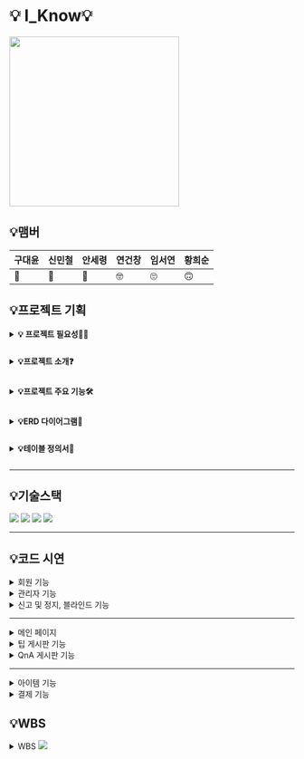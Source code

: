# 💡 I_Know💡
<img src="https://github.com/user-attachments/assets/bf3aba34-18b6-47da-a5fa-1626d6849db1" width="300" height="300">

## 💡맴버
| 구대윤 | 신민철 | 안세령 | 연건창 | 임서연 | 황희순 |
| --- | --- | --- | --- | --- | --- |
| 🦁 | 🤩 | 🥰 | 🤓 | 🙄 | 🙃 |



## 💡프로젝트 기획


**<details><summary>💡 프로젝트 필요성🙋‍♀️**
</summary>
- ‘I_Know’는 일상 생활에서 사용하는 물건들을 사용할 때, 나만 아는 다른 사용법이나 정보들을 공유 하는 플랫폼입니다.
<br></br>

**[발을 씻자 다양한 사용 실제 사례]**
<img src="https://github.com/user-attachments/assets/61a72db0-9dcd-4a01-8fe3-3002e1540323" width="500" height="500">
<br></br>
- 해당 제품은 발을 세척하는 용도로 사용되는 제품입니다. 하지만 해당 제품의 세척 능력이 뛰어나 발을 세척하는 용도 외에 화장실 청소, 주방 청소 등 다양한 용도로 사용되고 있습니다. 
- 해당 제품처럼 주 사용 방법 뿐만 아니라 다양한 사용법과 정보들인 꿀팁을 공유하면서 일상 생활의 편안함과 새로운 정보를 제공하는 플랫폼 입니다.
<br></br>
<img src='https://www.notion.so/image/https%3A%2F%2Fprod-files-secure.s3.us-west-2.amazonaws.com%2F6326fa9e-f7c6-4b90-ae17-ad470381ee5c%2F7bda5c0c-545c-4f7b-b99b-be8858e5de74%2FUntitled.png?table=block&id=3531e824-2fb6-480f-868e-c452c52a4ea8&spaceId=6326fa9e-f7c6-4b90-ae17-ad470381ee5c&width=2000&userId=40b11d14-da59-453a-8038-fe3a1fdf8c18&cache=v2' width="500" height="500">
<br></br>
- 꿀팁, 꿀템에 관한 정보는 블로그, 유튜브, 인스타그램 등 다양한 채널에 분산되어 있습니다. 사용자는 원하는 정보를 찾기 위해 여러 플랫폼을 돌아다녀야 하며, 시간과 노력을 많이 소모하게 됩니다.
<br></br>
**I-KNOW 플랫폼에선 이용자들이 올린 꿀팁들을 편하게 모아 볼수 있고, 더하여 직접 팁을 요청하고 답변을 받을수 있어  원하는  정보를 보다 효율적으로 얻을 수 있습니다.**

</details>


 **<details><summary> 💡프로젝트 소개❓**
</summary>

- I_Know는 나만 아는 생활속 꿀팁에 대한 정보나 방법들을 다양하게 공유하는 서비스입니다. 사용자는 생활 속 꿀팁을 공유하며 서비스 내의 화폐인 <u>“온”</u>(100의 옛 말)을 통해 화폐를 얻을 수 있습니다. 
- “온”을 얻은 사용자는 생활 속 꿀팁 중 조회수, 좋아요 수, 공식 마크를 받은 질 좋은 꿀팁을 구매해 다양한 정보를 얻을 수 있습니다. 
- 해당 프로젝트를 통해 사용자는 일상 생활 속 유용한 정보를 얻어 적용함으로써 삶의 질을 향상할 수 있으며, 나만 아는 꿀팁을 공유해 “온”을 얻음으로써 성취감을 느낄 수 있습니다.

<details><summary>시스템 아키텍처
</summary>

<img src='https://www.notion.so/image/https%3A%2F%2Fprod-files-secure.s3.us-west-2.amazonaws.com%2F6326fa9e-f7c6-4b90-ae17-ad470381ee5c%2F8ee8c66d-28fb-4511-bafe-d09b8935a552%2FUntitled.png?table=block&id=5e1a16d1-c987-4bdc-9997-efb0ae2025b9&spaceId=6326fa9e-f7c6-4b90-ae17-ad470381ee5c&width=2000&userId=40b11d14-da59-453a-8038-fe3a1fdf8c18&cache=v2'>
</details>


<details><summary>서비스 플로우 차트
</summary>

<img src='https://www.notion.so/image/https%3A%2F%2Fprod-files-secure.s3.us-west-2.amazonaws.com%2F6326fa9e-f7c6-4b90-ae17-ad470381ee5c%2Ff80f575d-e4fe-4fcc-b28d-65764445a540%2FUntitled.png?table=block&id=318c22f5-df0f-412c-8ae5-5673ec2cc205&spaceId=6326fa9e-f7c6-4b90-ae17-ad470381ee5c&width=2000&userId=40b11d14-da59-453a-8038-fe3a1fdf8c18&cache=v2'>

</details>


<details><summary> 요구사항 명세서
</summary>

*Write here!*
</details>

</details>




**<details><summary>💡프로젝트 주요 기능🛠**
</summary>

1. 정보 공유
- 생활에서 유용한 정보를 등록할 수 있습니다.
- 필요한 정보를 검색하여 조회할 수 있습니다.
- 좋아요 개수, 조회수 등 효과적인 팁에는 관리자가 인증 뱃지를 부여하여 프리미엄 팁으로 전환됩니다.
- 일반 팁에서 프리미엄 팁으로 전환될 경우 사용자에게 “온”을 부여합니다.
- 프리미엄 팁으로 전환된 팁은 사용자가 “온”으로 거래하여 정보를 열람할 수 있습니다.
2. 자세한 팁 질문 게판
- 원하는 팁을 얻고 싶은 경우 “온”을 내걸어 질문을 할 수 있습니다.
- 질문 게시판에 적절한 대답을 할 경우 내걸은 “온”을 받을 수 있습니다.
3. 아이템
- 서비스의 내부 화폐인 “온”을 통해 아이템을 구매할 수 있습니다.
- 구매한 아이템을 장착해 캐릭터를 꾸밀 수 있습니다.
4. 고객 관리
- 관리자가 고객 정보를 관리할 수 있습니다.
</details>


**<details><summary>💡ERD 다이어그램🎲**
</summary>

- 논리 모델링
<img src='https://www.notion.so/image/https%3A%2F%2Fprod-files-secure.s3.us-west-2.amazonaws.com%2F6326fa9e-f7c6-4b90-ae17-ad470381ee5c%2F89ccd3f3-e57b-44c3-84e8-9aaf81e7ab34%2FUntitled.png?table=block&id=ccdf4402-5682-44ef-b922-d6bf68581cb9&spaceId=6326fa9e-f7c6-4b90-ae17-ad470381ee5c&width=2000&userId=40b11d14-da59-453a-8038-fe3a1fdf8c18&cache=v2'>

- 물리 모델링
<img src='https://www.notion.so/image/https%3A%2F%2Fprod-files-secure.s3.us-west-2.amazonaws.com%2F6326fa9e-f7c6-4b90-ae17-ad470381ee5c%2Fd7e2ab4e-3423-47ba-93e0-c25363fc778c%2FUntitled.png?table=block&id=dba2ac9d-3b1d-4e05-930f-f1dc8583bf3d&spaceId=6326fa9e-f7c6-4b90-ae17-ad470381ee5c&width=2000&userId=40b11d14-da59-453a-8038-fe3a1fdf8c18&cache=v2'>
</details>


**<details><summary>💡테이블 정의서🎃**
</summary>

<details><summary> 테이블 생성 구문(DDL 구문)
</summary>

```
SET FOREIGN_KEY_CHECKS = 0;

  -- 모든 테이블 이름을 가져와서 DROP TABLE 명령어를 생성
SET @tables = NULL;
SELECT GROUP_CONCAT(table_name) INTO @tables
FROM information_schema.tables
WHERE table_schema = 'i_know';

-- 테이블 삭제
SET @tables = CONCAT('DROP TABLE ', @tables);
PREPARE stmt FROM @tables;
EXECUTE stmt;
DEALLOCATE PREPARE stmt;

SET FOREIGN_KEY_CHECKS = 1;

-- 테이블 생성 ---------------------------------------
CREATE TABLE users
(
    user_num    INT NOT NULL AUTO_INCREMENT
 COMMENT '회원번호',
    user_id    VARCHAR(50) NOT NULL COMMENT '아이디',
    user_pw    VARCHAR(50) NOT NULL COMMENT '비밀번호',
    user_email    VARCHAR(50) NOT NULL COMMENT '이메일',
    user_interest    VARCHAR(255) NOT NULL COMMENT '관심사',
    user_birth    DATE NOT NULL COMMENT '생년월일',
    user_gender    VARCHAR(50) NOT NULL COMMENT '성별',
    user_auth    VARCHAR(50) NOT NULL COMMENT '회원상태',
    user_role VARCHAR(50) NOT NULL COMMENT '회원권한',
    user_on    INT NOT NULL COMMENT '온',
    user_stopcnt int NULL COMMENT '정지일수', 
    user_reportcnt INT NOT NULL DEFAULT 0 COMMENT '신고당한횟수',
 PRIMARY KEY ( user_num )
) COMMENT = '회원';

CREATE TABLE category
(
    category_name    VARCHAR(50) NOT NULL COMMENT '카테고리명',
    category_num    INT NOT NULL AUTO_INCREMENT
 COMMENT '카테고리 번호',
 PRIMARY KEY ( category_num )
) COMMENT = '카테고리';

CREATE TABLE questions
(
    question_num    INT NOT NULL AUTO_INCREMENT COMMENT '질문글 번호',
    question_title    VARCHAR(50) NOT NULL COMMENT '질문글 제목',
    question_content    longtext NOT NULL COMMENT '질문글 내용',
    create_date    DATETIME NOT NULL COMMENT '작성일시',
    update_date    DATETIME COMMENT '수정일시',
    on_count    INT NOT NULL COMMENT '온개수',
    user_num    INT NOT NULL COMMENT '회원번호',
    category_num    INT NOT NULL COMMENT '카테고리 번호',
    is_blinded BOOLEAN NOT NULL default false COMMENT '블라인드여부',
 
 PRIMARY KEY ( question_num ) ,
 FOREIGN KEY (category_num) references category (category_num) ,
 FOREIGN KEY (user_num) references users (user_num)
) COMMENT = 'QnA 질문글';


CREATE TABLE answers
(
    answer_num    INT NOT NULL AUTO_INCREMENT
 COMMENT '답변글 번호',
    answer_title    VARCHAR(50) NOT NULL COMMENT '질문글 제목',
    answer_content    longtext NOT NULL COMMENT '게시글 내용',
    create_date    DATETIME NOT NULL COMMENT '작성일시',
    update_date    DATETIME COMMENT '수정일시',
    is_chosen    BOOLEAN not null default false COMMENT '채택여부',
    user_num    INT NOT NULL COMMENT '회원번호',
    question_num    INT NOT NULL COMMENT '질문글 번호',
    is_blinded BOOLEAN NOT NULL default false COMMENT '블라인드여부',
    
 PRIMARY KEY ( answer_num ),
 foreign key (user_num) references users (user_num),
 foreign key (question_num) references questions(question_num)
) COMMENT = 'QnA 답변글';


CREATE TABLE tip_post
(
    tip_post_num    INT AUTO_INCREMENT PRIMARY KEY 
 COMMENT '팁게시글 번호',
    tip_post_title    VARCHAR(50) NOT NULL COMMENT '게시글 제목',
    tip_post_content    longtext NOT NULL COMMENT '게시글 내용',
    create_date    DATETIME NOT NULL COMMENT '작성일시',
    update_date    DATETIME  COMMENT '수정일시',
    user_num    INT not null COMMENT '회원번호',
    category_num    INT NOT NULL COMMENT '카테고리 번호',
    is_blinded BOOLEAN NOT NULL default false COMMENT '블라인드여부',
    view_count INT NOT NULL DEFAULT 0 COMMENT '조회수',
 
 FOREIGN KEY (user_num) references users (user_num) ,
 FOREIGN KEY (category_num) references category (category_num)
) COMMENT = 'Tip 게시글';



CREATE TABLE tip_reply
(
    tip_reply_num    INT NOT NULL AUTO_INCREMENT
 COMMENT '팁게시글 댓글 번호',
    tip_reply_content    longtext NOT NULL COMMENT '팁게시글 댓글 내용',
    create_date    DATETIME NOT NULL COMMENT '작성일시',
    update_date    DATETIME COMMENT '수정일시',
    user_num    INT NOT NULL COMMENT '회원번호',
    tip_post_num    INT not null COMMENT '팁게시글 번호',
    is_blinded BOOLEAN NOT NULL default false COMMENT '블라인드여부',
 PRIMARY KEY ( tip_reply_num ) , 
 FOREIGN KEY ( user_num) references users(user_num) ,
 FOREIGN KEY ( tip_post_num) references tip_post(tip_post_num)
) COMMENT = 'TIP 댓글';


CREATE TABLE attachment
(
    file_num    INT NOT NULL AUTO_INCREMENT
 COMMENT '파일번호',
    file_name    VARCHAR(255) NOT NULL COMMENT '파일명',
    file_size    INT NOT NULL COMMENT '파일크기',
    question_num    INT  COMMENT '질문글 번호',
    answer_num    INT  COMMENT '답변글 번호',
    tip_reply_num INT  COMMENT '팁게시글 댓글 번호',
    tip_post_num    INT COMMENT '팁게시글 번호',
 PRIMARY KEY ( file_num ),
 FOREIGN KEY (question_num) references questions(question_num),
 FOREIGN KEY (answer_num) references answers(answer_num),
 FOREIGN KEY (tip_post_num) REFERENCES tip_post(tip_post_num),
 FOREIGN KEY (tip_reply_num) REFERENCEs tip_reply(tip_reply_num)
) COMMENT = '첨부파일';


CREATE TABLE item
(
    item_num    INT NOT NULL AUTO_INCREMENT
 COMMENT '아이템 코드',
    item_name    VARCHAR(50) NOT NULL COMMENT '아이템명',
    item_price    INT NOT NULL COMMENT '가격',
    category_num    INT NOT NULL COMMENT '카테고리 코드',
 PRIMARY KEY ( item_num ),
 FOREIGN KEY (category_num) references category (category_num)
) COMMENT = '아이템';


CREATE TABLE cash
(
    cash_num    INT NOT NULL AUTO_INCREMENT
 COMMENT '온 충전 코드',
    cash_type    VARCHAR(30) NOT NULL COMMENT '결제타입',
    cash_price    INT NOT NULL COMMENT '결제금액',
    cash_detail    VARCHAR(30) NOT NULL COMMENT '결제타입정보',
    user_num    INT NOT NULL COMMENT '회원번호',
 PRIMARY KEY ( cash_num ),
 FOREIGN KEY (user_num) references users (user_num)
) COMMENT = '온충전(현금 -> 온)';

CREATE TABLE item_box
(
    item_num    INT NOT NULL COMMENT '아이템 코드',
    user_num    INT NOT NULL COMMENT '회원번호',
    item_equip    boolean NOT NULL COMMENT '장착 유무',
 
 FOREIGN KEY (user_num) references users (user_num),
 FOREIGN KEY (item_num) references item (item_num) ,
 PRIMARY KEY ( item_num, user_num )
) COMMENT = '아이템 보관함';

-- ALTER TABLE item_box
--  ADD CONSTRAINT item_box_PK PRIMARY (item_num,user_num );


CREATE TABLE item_equipcategory
(
    category_num    INT NOT NULL AUTO_INCREMENT
 COMMENT '카테고리 코드',
    category_clothes    VARCHAR(50) NOT NULL COMMENT '착용 위치',
 PRIMARY KEY (category_num ) ,
 FOREIGN KEY (category_num) references category (category_num)
) COMMENT = '아이템 장착 카테고리_상점';


CREATE TABLE credit
(
    on_use   INT NOT NULL COMMENT '온 사용 갯수',
    user_num    INT NOT NULL COMMENT '회원번호',
    buy_num INT NOT NULL COMMENT '구매번호',
    item_num INT NOT NULL COMMENT '아이템코드',
 PRIMARY KEY ( buy_num ) ,
 FOREIGN KEY ( user_num ) references users (user_num),
 FOREIGN KEY ( item_num ) REFERENCES item (item_num)
) COMMENT = '아이템 구매내역';


CREATE TABLE likes_contents
(
    likes_num    INT NOT NULL AUTO_INCREMENT
 COMMENT '좋아요 번호',
    user_num    INT NOT NULL COMMENT '회원번호',
    tip_post_num    INT COMMENT '팁게시글 번호',
    tip_reply_num    INT COMMENT '팁게시글 댓글 번호',
    create_date DATETIME NOT NULL COMMENT '좋아요',
 PRIMARY KEY ( likes_num ),
 FOREIGN KEY ( user_num) references users(user_num),
 FOREIGN KEY ( tip_post_num) references tip_post(tip_post_num),
 FOREIGN KEY ( tip_reply_num) references tip_reply(tip_reply_num)
) COMMENT = 'TIP 좋아요';


CREATE TABLE scrap
(
    scrap_date    DATETIME NOT NULL COMMENT '스크랩 일시',
    scrap_num    INT NOT NULL AUTO_INCREMENT COMMENT '스크랩 번호',
    user_num    INT NOT NULL COMMENT '회원번호',
    tip_post_num    INT NOT NULL COMMENT '팁게시글 번호',
 PRIMARY KEY ( scrap_num ) ,
 FOREIGN KEY ( tip_post_num) references tip_post(tip_post_num) ,
 FOREIGN KEY ( user_num) references users(user_num)
 
) COMMENT = '스크랩한 글';


CREATE TABLE report_record
(
    report_num    INT NOT NULL AUTO_INCREMENT
 COMMENT '신고번호',
    report_user_num    INT NOT NULL COMMENT '신고대상자번호',
    report_date    DATE NOT NULL COMMENT '신고일시',
    user_num    INT NOT NULL COMMENT '신고자번호',
    question_num    INT COMMENT '질문글 번호',
    report_content    VARCHAR(255) NOT NULL COMMENT '신고 사유',
    answer_num    INT COMMENT '답변글 번호',
    tip_reply_num    INT COMMENT '팁게시글 댓글 번호',
    tip_post_num    INT COMMENT '팁게시글 번호',
 PRIMARY KEY ( report_num ),
 FOREIGN KEY ( user_num) references users(user_num),
 FOREIGN KEY ( question_num) references questions (question_num),
 FOREIGN KEY ( tip_reply_num) references tip_reply(tip_reply_num),
 FOREIGN KEY ( tip_post_num) references tip_post(tip_post_num)
) COMMENT = '신고기록';

```
</details>

<details><summary> 테이블 정의서(구글시트 링크 첨부 예정)
</summary>
write here
</details>

</details>

 
---


## 💡기술스택

<img src="https://img.shields.io/badge/MariaDB-003545?style=for-the-badge&logo=MariaDB&logoColor=white"> <img src="https://img.shields.io/badge/Ubuntu-E95420?style=for-the-badge&logo=Ubuntu&logoColor=white"> <img src="https://img.shields.io/badge/Github-181717?style=for-the-badge&logo=Github&logoColor=white"> <img src="https://img.shields.io/badge/Linux-FCC624?style=for-the-badge&logo=Linux&logoColor=black">

--- 


## 💡코드 시연

<details><summary> 회원 기능
</summary>



<details><summary>회원가입
</summary>


<details><summary>회원등록</summary><img src='https://www.notion.so/image/https%3A%2F%2Fprod-files-secure.s3.us-west-2.amazonaws.com%2F6326fa9e-f7c6-4b90-ae17-ad470381ee5c%2F4a26f2eb-dd5f-43dc-81c0-75877a187c31%2FUntitled.png?table=block&id=b280c94c-bd05-46d3-979b-200cd2156597&spaceId=6326fa9e-f7c6-4b90-ae17-ad470381ee5c&width=1920&userId=40b11d14-da59-453a-8038-fe3a1fdf8c18&cache=v2'>
</details>



<details><summary>중복방지</summary><img src='https://www.notion.so/image/https%3A%2F%2Fprod-files-secure.s3.us-west-2.amazonaws.com%2F6326fa9e-f7c6-4b90-ae17-ad470381ee5c%2F42d9f7ab-091a-4e6e-a317-99344e481dce%2FUntitled.png?table=block&id=432adbbc-7342-495f-b78e-23966da80198&spaceId=6326fa9e-f7c6-4b90-ae17-ad470381ee5c&width=1920&userId=40b11d14-da59-453a-8038-fe3a1fdf8c18&cache=v2'>
</details>


</details>

<details><summary>로그인
</summary>


<details><summary>로그인</summary><img src='https://www.notion.so/image/https%3A%2F%2Fprod-files-secure.s3.us-west-2.amazonaws.com%2F6326fa9e-f7c6-4b90-ae17-ad470381ee5c%2F64e0746a-b5b2-4c7a-96fd-d1dea1a59baf%2FUntitled.png?table=block&id=56dab355-e79f-4c92-aed7-b9b1eb449442&spaceId=6326fa9e-f7c6-4b90-ae17-ad470381ee5c&width=1920&userId=40b11d14-da59-453a-8038-fe3a1fdf8c18&cache=v2'>
</details>

<details><summary> 아이디 찾기</summary><img src='https://www.notion.so/image/https%3A%2F%2Fprod-files-secure.s3.us-west-2.amazonaws.com%2F6326fa9e-f7c6-4b90-ae17-ad470381ee5c%2F0adc6f95-7f11-46e0-928c-f558d41b3aee%2FUntitled.png?table=block&id=fb93823e-ba20-46a6-ae9f-e52afa4bb6a0&spaceId=6326fa9e-f7c6-4b90-ae17-ad470381ee5c&width=1920&userId=40b11d14-da59-453a-8038-fe3a1fdf8c18&cache=v2'></details>

<details><summary>비밀번호 찾기(서비스 단, 형식적 구현)</summary><img src='https://www.notion.so/image/https%3A%2F%2Fprod-files-secure.s3.us-west-2.amazonaws.com%2F6326fa9e-f7c6-4b90-ae17-ad470381ee5c%2Fa1443b3b-b299-4470-8b97-d83a1198a1b3%2FUntitled.png?table=block&id=a42384a7-6d9e-4a18-8003-abd404dceb71&spaceId=6326fa9e-f7c6-4b90-ae17-ad470381ee5c&width=1920&userId=40b11d14-da59-453a-8038-fe3a1fdf8c18&cache=v2'>
</details>




</details>

<details><summary>마이페이지</summary>

<details><summary> 회원 정보 수정
</summary>
<img src='https://www.notion.so/image/https%3A%2F%2Fprod-files-secure.s3.us-west-2.amazonaws.com%2F6326fa9e-f7c6-4b90-ae17-ad470381ee5c%2F0fcd7e41-dc74-4fb5-9640-d3e896a7cc58%2FUntitled.png?table=block&id=d29a969b-9bf9-4b5c-9cee-6578b6e22647&spaceId=6326fa9e-f7c6-4b90-ae17-ad470381ee5c&width=1920&userId=40b11d14-da59-453a-8038-fe3a1fdf8c18&cache=v2'>
</details>

<details><summary>회원 정보 조회
</summary>
<img src='https://www.notion.so/image/https%3A%2F%2Fprod-files-secure.s3.us-west-2.amazonaws.com%2F6326fa9e-f7c6-4b90-ae17-ad470381ee5c%2Fd1378a3d-45ea-4681-814d-a89cda7c291c%2FUntitled.png?table=block&id=c75e149a-289e-4be5-8778-0bde43db266a&spaceId=6326fa9e-f7c6-4b90-ae17-ad470381ee5c&width=1920&userId=40b11d14-da59-453a-8038-fe3a1fdf8c18&cache=v2'>
</details>


<details><summary>회원 탈퇴
</summary>
<img src='https://www.notion.so/image/https%3A%2F%2Fprod-files-secure.s3.us-west-2.amazonaws.com%2F6326fa9e-f7c6-4b90-ae17-ad470381ee5c%2F07aa7530-7a88-47e0-8426-8f2295022acd%2FUntitled.png?table=block&id=0e771dca-d88b-41c0-8733-9cdcfa60df0d&spaceId=6326fa9e-f7c6-4b90-ae17-ad470381ee5c&width=1920&userId=40b11d14-da59-453a-8038-fe3a1fdf8c18&cache=v2'>
</details>


<details><summary>활동 조회
</summary>


<details><summary>작성한 질문글 조회
</summary>
<img src='https://www.notion.so/image/https%3A%2F%2Fprod-files-secure.s3.us-west-2.amazonaws.com%2F6326fa9e-f7c6-4b90-ae17-ad470381ee5c%2Fe938ef2e-cdab-48f1-8427-98fd77382683%2FUntitled.png?table=block&id=a700996b-bdb1-485b-894f-a94368d8d843&spaceId=6326fa9e-f7c6-4b90-ae17-ad470381ee5c&width=1920&userId=40b11d14-da59-453a-8038-fe3a1fdf8c18&cache=v2'>
</details>

<details><summary>작성한 TIP 게시글 조회
</summary>
<img src='https://www.notion.so/image/https%3A%2F%2Fprod-files-secure.s3.us-west-2.amazonaws.com%2F6326fa9e-f7c6-4b90-ae17-ad470381ee5c%2Fd714d153-f66f-4289-996d-cf7222e92b35%2FUntitled.png?table=block&id=71363556-1be1-4d99-a6b8-f15d4a6aad5a&spaceId=6326fa9e-f7c6-4b90-ae17-ad470381ee5c&width=1920&userId=40b11d14-da59-453a-8038-fe3a1fdf8c18&cache=v2'>
</details>

<details><summary>작성한 댓글 조회
</summary>
<img src='https://www.notion.so/image/https%3A%2F%2Fprod-files-secure.s3.us-west-2.amazonaws.com%2F6326fa9e-f7c6-4b90-ae17-ad470381ee5c%2F93b658d8-d849-422e-8db0-bf6c86a64a60%2FUntitled.png?table=block&id=cc6c926b-c74d-44c2-8c75-895ece749478&spaceId=6326fa9e-f7c6-4b90-ae17-ad470381ee5c&width=1920&userId=40b11d14-da59-453a-8038-fe3a1fdf8c18&cache=v2'>
</details>

<details><summary>좋아요 한 글 조회
</summary>
<img src='https://www.notion.so/image/https%3A%2F%2Fprod-files-secure.s3.us-west-2.amazonaws.com%2F6326fa9e-f7c6-4b90-ae17-ad470381ee5c%2F4af55432-d563-4b37-a07b-f6b3dc988a90%2FUntitled.png?table=block&id=7301e783-2ea9-41c0-a216-5d6754f1c285&spaceId=6326fa9e-f7c6-4b90-ae17-ad470381ee5c&width=1920&userId=40b11d14-da59-453a-8038-fe3a1fdf8c18&cache=v2'>
</details>

<details><summary>좋아요 한 댓글 조회
</summary>
<img src='https://www.notion.so/image/https%3A%2F%2Fprod-files-secure.s3.us-west-2.amazonaws.com%2F6326fa9e-f7c6-4b90-ae17-ad470381ee5c%2F80365f4f-53ea-4e45-8588-5bf06eedad2c%2FUntitled.png?table=block&id=46795de3-e994-4c96-a907-14b44658aab9&spaceId=6326fa9e-f7c6-4b90-ae17-ad470381ee5c&width=1920&userId=40b11d14-da59-453a-8038-fe3a1fdf8c18&cache=v2'>
</details>


<details><summary>스크랩 한 글 조회
</summary>
<img src='https://www.notion.so/image/https%3A%2F%2Fprod-files-secure.s3.us-west-2.amazonaws.com%2F6326fa9e-f7c6-4b90-ae17-ad470381ee5c%2F8801983f-6a96-4333-978e-49d3aef5dd45%2FUntitled.png?table=block&id=ec7dc092-d099-4b1d-b366-78e6f32467db&spaceId=6326fa9e-f7c6-4b90-ae17-ad470381ee5c&width=1920&userId=40b11d14-da59-453a-8038-fe3a1fdf8c18&cache=v2'>
</details>



</details>
</details>
</details>


<details><summary> 관리자 기능</summary>

<details><summary>회원 관리</summary>

<details><summary> 회원 목록 조회</summary><img src='https://www.notion.so/image/https%3A%2F%2Fprod-files-secure.s3.us-west-2.amazonaws.com%2F6326fa9e-f7c6-4b90-ae17-ad470381ee5c%2Fa6d11acd-e4ac-438d-ba80-501bdc1d4360%2FUntitled.png?table=block&id=b8708e39-b845-40a6-84a7-39a81f95a9e8&spaceId=6326fa9e-f7c6-4b90-ae17-ad470381ee5c&width=1530&userId=40b11d14-da59-453a-8038-fe3a1fdf8c18&cache=v2'></details>

>><details><summary> 회원 목록 상세 조회</summary><img src='https://www.notion.so/image/https%3A%2F%2Fprod-files-secure.s3.us-west-2.amazonaws.com%2F6326fa9e-f7c6-4b90-ae17-ad470381ee5c%2F7651e603-ddd7-46cd-8b72-ddd0bfb6fb2a%2FUntitled.png?table=block&id=e7c8655a-8cca-431d-bc23-39f91168a384&spaceId=6326fa9e-f7c6-4b90-ae17-ad470381ee5c&width=1530&userId=40b11d14-da59-453a-8038-fe3a1fdf8c18&cache=v2'></details>

>><details><summary> 회원 Q&A 게시글 목록 상세 조회</summary><img src='https://www.notion.so/image/https%3A%2F%2Fprod-files-secure.s3.us-west-2.amazonaws.com%2F6326fa9e-f7c6-4b90-ae17-ad470381ee5c%2F635055db-ef02-45ac-9cf5-dbb778c39d77%2FUntitled.png?table=block&id=92cbc659-1539-4635-8250-010823729bf1&spaceId=6326fa9e-f7c6-4b90-ae17-ad470381ee5c&width=1530&userId=40b11d14-da59-453a-8038-fe3a1fdf8c18&cache=v2'></details>

>><details><summary> 회원 TIP 게시글 목록 상세 조회</summary><img src='https://www.notion.so/image/https%3A%2F%2Fprod-files-secure.s3.us-west-2.amazonaws.com%2F6326fa9e-f7c6-4b90-ae17-ad470381ee5c%2F3053522a-2083-4df9-8c8a-03dd333a078c%2FUntitled.png?table=block&id=5f09d950-cbda-4648-bf5d-3d3dc7fb30e8&spaceId=6326fa9e-f7c6-4b90-ae17-ad470381ee5c&width=1530&userId=40b11d14-da59-453a-8038-fe3a1fdf8c18&cache=v2'></details>
</details>



<details><summary>회원 화폐 관리
</summary>


<details><summary>회원 화폐 수정</summary><img src='https://www.notion.so/image/https%3A%2F%2Fprod-files-secure.s3.us-west-2.amazonaws.com%2F6326fa9e-f7c6-4b90-ae17-ad470381ee5c%2Fabcccef2-a50a-4885-89b7-5e468e9002ff%2FUntitled.png?table=block&id=59352f8e-41a5-4ece-9621-49081dc6442b&spaceId=6326fa9e-f7c6-4b90-ae17-ad470381ee5c&width=1530&userId=40b11d14-da59-453a-8038-fe3a1fdf8c18&cache=v2'>
</details>
</details>


<details><summary>TIP 게시판 카테고리 관리
</summary>


<details><summary>카테고리 조회
</summary>
<img src='https://www.notion.so/image/https%3A%2F%2Fprod-files-secure.s3.us-west-2.amazonaws.com%2F6326fa9e-f7c6-4b90-ae17-ad470381ee5c%2F052521a0-8650-437f-94a9-f5b5bad96921%2FUntitled.png?table=block&id=a84d7176-ec3f-488e-924f-8399cbd356bc&spaceId=6326fa9e-f7c6-4b90-ae17-ad470381ee5c&width=1530&userId=40b11d14-da59-453a-8038-fe3a1fdf8c18&cache=v2'>
</details>


<details><summary>카테고리 추가 
</summary>

<img src='https://www.notion.so/image/https%3A%2F%2Fprod-files-secure.s3.us-west-2.amazonaws.com%2F6326fa9e-f7c6-4b90-ae17-ad470381ee5c%2Fdbe0b962-2a37-4714-a19d-29362b208839%2FUntitled.png?table=block&id=084f0631-c650-40de-b38e-3a29d5e37fa6&spaceId=6326fa9e-f7c6-4b90-ae17-ad470381ee5c&width=2000&userId=40b11d14-da59-453a-8038-fe3a1fdf8c18&cache=v2'>
</details>


<details><summary>카테고리 수정
</summary>
<img src='https://www.notion.so/image/https%3A%2F%2Fprod-files-secure.s3.us-west-2.amazonaws.com%2F6326fa9e-f7c6-4b90-ae17-ad470381ee5c%2Fa4e06dfa-28e8-4c77-a554-6be99b2f3c28%2FUntitled.png?table=block&id=8eeeef8d-139e-4f0b-920c-6ec7316548bc&spaceId=6326fa9e-f7c6-4b90-ae17-ad470381ee5c&width=1920&userId=40b11d14-da59-453a-8038-fe3a1fdf8c18&cache=v2'>
</details>


<details><summary>카테고리 삭제
</summary>
<img src='https://www.notion.so/image/https%3A%2F%2Fprod-files-secure.s3.us-west-2.amazonaws.com%2F6326fa9e-f7c6-4b90-ae17-ad470381ee5c%2F925b64c6-8832-47bc-97dc-8d9de7c6d0ee%2FUntitled.png?table=block&id=296ef643-3de2-4082-aa17-989007604aca&spaceId=6326fa9e-f7c6-4b90-ae17-ad470381ee5c&width=1920&userId=40b11d14-da59-453a-8038-fe3a1fdf8c18&cache=v2'>
</details>
</details>



<details><summary>아이템 관리
</summary>


<details><summary>아이템 조회
</summary>


```
-- user_role 이 admin인 경우 특정 아이템 조회 기능 구현

DELIMITER //

CREATE PROCEDURE view_item_if_admin (
    IN user_id_input VARCHAR(50),
    IN item_num_input INT,
    OUT result VARCHAR(255)
)
BEGIN
    DECLARE user_auth_value VARCHAR(50);
    DECLARE item_details VARCHAR(255);

    -- 제공된 user_id에 해당하는 user_auth 값을 가져옴
    SELECT user_role INTO user_auth_value
    FROM users
    WHERE user_id = user_id_input;

    -- user_role 값이 'admin'인지 확인
    IF user_auth_value = 'admin' THEN
        -- 사용자가 관리자인 경우에만 item을 조회
        SELECT 
            CONCAT(
                'item_num: ', i.item_num, 
                ', item_name: ', i.item_name, 
                ', item_price: ', i.item_price, 
                ', category_clothes: ', iec.category_clothes
            ) INTO item_details
        FROM 
            item i
        JOIN 
            item_equipcategory iec ON i.category_num = iec.category_num
        WHERE 
            i.item_num = item_num_input;
        
        SET result = item_details;
    ELSE
        -- 사용자가 관리자가 아닌 경우 오류 발생 또는 처리
        SET result = '사용자가 관리자가 아닙니다';
    END IF;
END //

DELIMITER ;

-- 프로시저 호출 예시 (아이템 조회)
SET @result = NULL;
CALL view_item_if_admin('user3', 10, @result);
SELECT @result;

SELECT * FROM item;
```
<img src='https://www.notion.so/image/https%3A%2F%2Fprod-files-secure.s3.us-west-2.amazonaws.com%2F6326fa9e-f7c6-4b90-ae17-ad470381ee5c%2F848bf63a-f239-497d-8aec-1a2c20f98306%2FUntitled.png?table=block&id=f8dbe4d6-824a-42a6-9fd2-ff215e891040&spaceId=6326fa9e-f7c6-4b90-ae17-ad470381ee5c&width=1920&userId=40b11d14-da59-453a-8038-fe3a1fdf8c18&cache=v2'>
<img src='https://www.notion.so/image/https%3A%2F%2Fprod-files-secure.s3.us-west-2.amazonaws.com%2F6326fa9e-f7c6-4b90-ae17-ad470381ee5c%2F567beb21-84ec-4c0d-bf62-fa123202ef47%2FUntitled.png?table=block&id=29f81b76-046e-4e1b-9c71-25c6e87eec8b&spaceId=6326fa9e-f7c6-4b90-ae17-ad470381ee5c&width=1920&userId=40b11d14-da59-453a-8038-fe3a1fdf8c18&cache=v2'>



</details>


<details><summary>아이템 추가
</summary>

```
-- user_role 이 admin인 경우 아이템 추가 기능 구현
DROP PROCEDURE insert_item_if_admin;

DELIMITER //

CREATE PROCEDURE insert_item_if_admin (
    IN user_id_input VARCHAR(50),
    IN item_name_input VARCHAR(50),
    IN item_price_input INT,
    IN category_num_input INT,
    OUT result VARCHAR(255)
)
BEGIN
    DECLARE user_auth_value VARCHAR(50);

    -- 제공된 user_id에 해당하는 user_auth 값을 가져옴
    SELECT user_role INTO user_auth_value
    FROM users
    WHERE user_id = user_id_input;

    -- user_auth 값이 'admin'인지 확인
    IF user_auth_value = 'admin' THEN
        -- 사용자가 관리자인 경우에만 item을 삽입
        INSERT INTO item (item_name, item_price, category_num)
        VALUES (item_name_input, item_price_input, category_num_input);
        SET result = '아이템 추가 완료';
    ELSE
        -- 사용자가 관리자가 아닌 경우 오류 발생 또는 처리
        SET result = '사용자가 관리자가 아닙니다';
    END IF;
END //

DELIMITER ;

-- 프로시저 호출 예시
SET @result = NULL;
CALL insert_item_if_admin('user3', '빨간신발', 20, 3, @result);
SELECT @result;

SELECT * FROM item;
```
<img src='https://www.notion.so/image/https%3A%2F%2Fprod-files-secure.s3.us-west-2.amazonaws.com%2F6326fa9e-f7c6-4b90-ae17-ad470381ee5c%2F55abb261-ae03-4d5a-b807-6baa65e8600a%2FUntitled.png?table=block&id=59101240-a5ca-441b-965a-7c7c818ab955&spaceId=6326fa9e-f7c6-4b90-ae17-ad470381ee5c&width=1920&userId=40b11d14-da59-453a-8038-fe3a1fdf8c18&cache=v2'>
<img src='https://www.notion.so/image/https%3A%2F%2Fprod-files-secure.s3.us-west-2.amazonaws.com%2F6326fa9e-f7c6-4b90-ae17-ad470381ee5c%2F38c572d3-006b-47e1-8d8d-f88e71aa3fca%2FUntitled.png?table=block&id=3deb9cec-0ae6-4ef1-a5fa-41ed00f3db03&spaceId=6326fa9e-f7c6-4b90-ae17-ad470381ee5c&width=1920&userId=40b11d14-da59-453a-8038-fe3a1fdf8c18&cache=v2'>
</details>


<details><summary>아이템 수정
</summary>

```
-- -- user_role 이 admin인 경우 특정 아이템 update 기능 구현

DELIMITER //

CREATE PROCEDURE update_item_if_admin (
    IN user_id_input VARCHAR(50),
    IN item_num_input INT,
    IN new_item_name VARCHAR(50),
    IN new_item_price INT,
    IN new_category_num INT,
    OUT result VARCHAR(255)
)
BEGIN
    DECLARE user_auth_value VARCHAR(50);

    -- 제공된 user_id에 해당하는 user_auth 값을 가져옴
    SELECT user_role INTO user_auth_value
    FROM users
    WHERE user_id = user_id_input;

    -- user_role 값이 'admin'인지 확인
    IF user_auth_value = 'admin' THEN
        -- 사용자가 관리자인 경우에만 item을 업데이트
        UPDATE item
        SET 
            item_name = new_item_name,
            item_price = new_item_price,
            category_num = new_category_num
        WHERE 
            item_num = item_num_input;
        
        SET result = '아이템 업데이트 완료';
    ELSE
        -- 사용자가 관리자가 아닌 경우 오류 발생 또는 처리
        SET result = '사용자가 관리자가 아닙니다';
    END IF;
END //

DELIMITER ;

-- 프로시저 호출 예시 (아이템 업데이트)
SET @result = NULL;
CALL update_item_if_admin('user3', 10, '쿠로미', 15, 1, @result);
SELECT @result;

SELECT * FROM item;

```
<img src='https://www.notion.so/image/https%3A%2F%2Fprod-files-secure.s3.us-west-2.amazonaws.com%2F6326fa9e-f7c6-4b90-ae17-ad470381ee5c%2F4bed4c2b-187b-4a7f-9817-ce85dd34d522%2FUntitled.png?table=block&id=a38f65b5-ce8b-4218-a8bd-a56a040ea29a&spaceId=6326fa9e-f7c6-4b90-ae17-ad470381ee5c&width=1920&userId=40b11d14-da59-453a-8038-fe3a1fdf8c18&cache=v2'>
<img src='https://www.notion.so/image/https%3A%2F%2Fprod-files-secure.s3.us-west-2.amazonaws.com%2F6326fa9e-f7c6-4b90-ae17-ad470381ee5c%2F1764c862-ca93-4bc2-b008-be362a109ebf%2FUntitled.png?table=block&id=656cfec2-494b-41cd-af3a-90bc2de268b1&spaceId=6326fa9e-f7c6-4b90-ae17-ad470381ee5c&width=1920&userId=40b11d14-da59-453a-8038-fe3a1fdf8c18&cache=v2'>
<img src='https://www.notion.so/image/https%3A%2F%2Fprod-files-secure.s3.us-west-2.amazonaws.com%2F6326fa9e-f7c6-4b90-ae17-ad470381ee5c%2F2309e86d-222a-49f8-b2a0-86a93fa88183%2FUntitled.png?table=block&id=3dd9e329-85c8-47d5-a4f7-2bfc58c243f7&spaceId=6326fa9e-f7c6-4b90-ae17-ad470381ee5c&width=1920&userId=40b11d14-da59-453a-8038-fe3a1fdf8c18&cache=v2'>
</details>


<details><summary>아이템 삭제
</summary>

```
-- DROP PROCEDURE delete_item_if_admin;

-- user_role 이 admin인 경우 아이템 삭제 기능 구현
DELIMITER //

CREATE PROCEDURE delete_item_if_admin (
    IN user_id_input VARCHAR(50),
    IN item_num_input INT,
    OUT result VARCHAR(255)
)
BEGIN
    DECLARE user_auth_value VARCHAR(50);

    -- 제공된 user_id에 해당하는 user_auth 값을 가져옴
    SELECT user_role INTO user_auth_value
    FROM users
    WHERE user_id = user_id_input;

    -- user_auth 값이 'admin'인지 확인
    IF user_auth_value = 'admin' THEN
        -- 사용자가 관리자인 경우에만 item을 삭제
        DELETE FROM item WHERE item_num = item_num_input;
        SET result = '아이템 삭제 완료';
    ELSE
        -- 사용자가 관리자가 아닌 경우 오류 발생 또는 처리
        SET result = '사용자가 관리자가 아닙니다';
    END IF;
END //

DELIMITER ;

-- 프로시저 호출 예시 (아이템 삭제)
SET @result = NULL;
CALL delete_item_if_admin('user1', 11, @result);
SELECT @result;

SELECT * FROM item;

```
<img src='https://www.notion.so/image/https%3A%2F%2Fprod-files-secure.s3.us-west-2.amazonaws.com%2F6326fa9e-f7c6-4b90-ae17-ad470381ee5c%2F03da76d6-c05b-412a-85b2-7b805b759303%2FUntitled.png?table=block&id=fed42ed2-9380-4aea-bea2-b2a1f4d86dde&spaceId=6326fa9e-f7c6-4b90-ae17-ad470381ee5c&width=1920&userId=40b11d14-da59-453a-8038-fe3a1fdf8c18&cache=v2'>
<img src='https://www.notion.so/image/https%3A%2F%2Fprod-files-secure.s3.us-west-2.amazonaws.com%2F6326fa9e-f7c6-4b90-ae17-ad470381ee5c%2F1b363cf0-0b12-4bbc-876c-80dd9d359f8e%2FUntitled.png?table=block&id=225af9bc-25b6-43a3-9914-a9f5bb69ae19&spaceId=6326fa9e-f7c6-4b90-ae17-ad470381ee5c&width=1920&userId=40b11d14-da59-453a-8038-fe3a1fdf8c18&cache=v2'>
</details>
</details>
</details>


<details><summary>신고 및 정지, 블라인드 기능
</summary>

- 기능 설명
  1. 게시글을 통해 사용자의 신고 (당한)횟수가 누적됨.
  2. 이때 해당 사용자의 신고(당한)횟수가  정지 기준만큼 누적되면 해당 사용자를 기준에 맞는 일수 만큼 정지시킴.
  3. 사용자가 정지되면, 해당 사용자가 작성한 모든 컨텐츠는 blind처리 됨.
- 코드
<details><summary>사용자 신고 누적 및 case별 정지 상태 변환 함수
</summary>
<img src='https://www.notion.so/image/https%3A%2F%2Fprod-files-secure.s3.us-west-2.amazonaws.com%2F6326fa9e-f7c6-4b90-ae17-ad470381ee5c%2F3f2ec848-a2dc-49c4-a846-b1c72478460a%2FUntitled.png?table=block&id=789df5eb-ffd9-4228-89c5-527db7184827&spaceId=6326fa9e-f7c6-4b90-ae17-ad470381ee5c&width=2000&userId=40b11d14-da59-453a-8038-fe3a1fdf8c18&cache=v2'>
</details>

<details><summary>사용자 정지시 contents blind 처리 함수
</summary>
  
<img src='https://www.notion.so/image/https%3A%2F%2Fprod-files-secure.s3.us-west-2.amazonaws.com%2F6326fa9e-f7c6-4b90-ae17-ad470381ee5c%2F9e1ea986-2ec6-456a-9f6c-76f076515469%2FUntitled.png?table=block&id=2c53b272-f490-44c0-95a6-46d9bd937e91&spaceId=6326fa9e-f7c6-4b90-ae17-ad470381ee5c&width=2000&userId=40b11d14-da59-453a-8038-fe3a1fdf8c18&cache=v2'>
</details>

<details><summary>사용자 신고 insert문
</summary>
  
<img src='https://www.notion.so/image/https%3A%2F%2Fprod-files-secure.s3.us-west-2.amazonaws.com%2F6326fa9e-f7c6-4b90-ae17-ad470381ee5c%2Feb1750dd-2219-4b14-865b-592c4503da69%2FUntitled.png?table=block&id=b56f060e-b50a-4684-90b6-0abd8f142b78&spaceId=6326fa9e-f7c6-4b90-ae17-ad470381ee5c&width=2000&userId=40b11d14-da59-453a-8038-fe3a1fdf8c18&cache=v2'>
</details>

<details><summary>실행 결과
</summary>
- 신고 전 users, questions 상태
<img src='https://www.notion.so/image/https%3A%2F%2Fprod-files-secure.s3.us-west-2.amazonaws.com%2F6326fa9e-f7c6-4b90-ae17-ad470381ee5c%2Fc1d9cf05-5a9e-464d-86aa-85b64b0cbd8b%2FUntitled.png?table=block&id=dabf1ecd-55f6-4858-9ca0-d584b1659b3f&spaceId=6326fa9e-f7c6-4b90-ae17-ad470381ee5c&width=2000&userId=40b11d14-da59-453a-8038-fe3a1fdf8c18&cache=v2'>

- 신고 후 users, questions 상태
<img src='https://www.notion.so/image/https%3A%2F%2Fprod-files-secure.s3.us-west-2.amazonaws.com%2F6326fa9e-f7c6-4b90-ae17-ad470381ee5c%2F06219892-ce7b-42f2-b786-35b81eeea95f%2FUntitled.png?table=block&id=8f7fbd61-a22c-4aca-b4e1-55479fd35eb7&spaceId=6326fa9e-f7c6-4b90-ae17-ad470381ee5c&width=2000&userId=40b11d14-da59-453a-8038-fe3a1fdf8c18&cache=v2'>

</details>

        

</details>


---
<details><summary>메인 페이지
</summary>

<details><summary>웹 배너
</summary>

<img src='https://www.notion.so/image/https%3A%2F%2Fprod-files-secure.s3.us-west-2.amazonaws.com%2F6326fa9e-f7c6-4b90-ae17-ad470381ee5c%2Faef77b69-7298-4cb4-ae52-d653fa5defef%2F%25EC%258A%25A4%25ED%2581%25AC%25EB%25A6%25B0%25EC%2583%25B7_2024-07-26_164548.png?table=block&id=da2c029d-a3f1-466c-9c47-f97ffc41a038&spaceId=6326fa9e-f7c6-4b90-ae17-ad470381ee5c&width=2000&userId=40b11d14-da59-453a-8038-fe3a1fdf8c18&cache=v2'>
<img src='https://www.notion.so/image/https%3A%2F%2Fprod-files-secure.s3.us-west-2.amazonaws.com%2F6326fa9e-f7c6-4b90-ae17-ad470381ee5c%2F0ba57b3a-141e-4ac3-afe6-788b3a30e940%2F%25EC%258A%25A4%25ED%2581%25AC%25EB%25A6%25B0%25EC%2583%25B7_2024-07-26_164610.png?table=block&id=f28d68f0-9a38-4287-a811-ba9937d41f09&spaceId=6326fa9e-f7c6-4b90-ae17-ad470381ee5c&width=2000&userId=40b11d14-da59-453a-8038-fe3a1fdf8c18&cache=v2'>
<img src='https://www.notion.so/image/https%3A%2F%2Fprod-files-secure.s3.us-west-2.amazonaws.com%2F6326fa9e-f7c6-4b90-ae17-ad470381ee5c%2F0c9366c8-272d-4a01-a9a3-45d58a16652b%2F%25EC%258A%25A4%25ED%2581%25AC%25EB%25A6%25B0%25EC%2583%25B7_2024-07-26_164703.png?table=block&id=aff6e200-b43f-45c8-9f1c-981a9fa01ab5&spaceId=6326fa9e-f7c6-4b90-ae17-ad470381ee5c&width=2000&userId=40b11d14-da59-453a-8038-fe3a1fdf8c18&cache=v2'>
<img src='https://www.notion.so/image/https%3A%2F%2Fprod-files-secure.s3.us-west-2.amazonaws.com%2F6326fa9e-f7c6-4b90-ae17-ad470381ee5c%2F49331992-9e0f-47a4-b7f8-36cb0b25daff%2F%25EC%258A%25A4%25ED%2581%25AC%25EB%25A6%25B0%25EC%2583%25B7_2024-07-26_164800.png?table=block&id=35f8c061-f33f-4784-91a0-22d02cc96832&spaceId=6326fa9e-f7c6-4b90-ae17-ad470381ee5c&width=2000&userId=40b11d14-da59-453a-8038-fe3a1fdf8c18&cache=v2'>
</details>

<details><summary>TIP 10
</summary>

<img src='https://www.notion.so/image/https%3A%2F%2Fprod-files-secure.s3.us-west-2.amazonaws.com%2F6326fa9e-f7c6-4b90-ae17-ad470381ee5c%2F155da45d-bf24-4444-926c-82fe5efeaadc%2F%25EC%258A%25A4%25ED%2581%25AC%25EB%25A6%25B0%25EC%2583%25B7_2024-07-26_161703.png?table=block&id=315e9893-0b84-4f34-af95-4aadcd9b1f18&spaceId=6326fa9e-f7c6-4b90-ae17-ad470381ee5c&width=2000&userId=40b11d14-da59-453a-8038-fe3a1fdf8c18&cache=v2'>
<img src='https://www.notion.so/image/https%3A%2F%2Fprod-files-secure.s3.us-west-2.amazonaws.com%2F6326fa9e-f7c6-4b90-ae17-ad470381ee5c%2Fac02b7d1-c462-4bef-b900-cd14ad84c389%2F%25EC%258A%25A4%25ED%2581%25AC%25EB%25A6%25B0%25EC%2583%25B7_2024-07-26_161740.png?table=block&id=19b9e152-6cb0-48ff-badb-16b486fbf30d&spaceId=6326fa9e-f7c6-4b90-ae17-ad470381ee5c&width=2000&userId=40b11d14-da59-453a-8038-fe3a1fdf8c18&cache=v2'>
<img src='https://www.notion.so/image/https%3A%2F%2Fprod-files-secure.s3.us-west-2.amazonaws.com%2F6326fa9e-f7c6-4b90-ae17-ad470381ee5c%2F9c642645-1fc9-4da0-9ef0-241ae330c80a%2F%25EC%258A%25A4%25ED%2581%25AC%25EB%25A6%25B0%25EC%2583%25B7_2024-07-26_161834.png?table=block&id=d43e9588-9c40-42d9-889e-c240579d67cd&spaceId=6326fa9e-f7c6-4b90-ae17-ad470381ee5c&width=2000&userId=40b11d14-da59-453a-8038-fe3a1fdf8c18&cache=v2'>
<img src='https://www.notion.so/image/https%3A%2F%2Fprod-files-secure.s3.us-west-2.amazonaws.com%2F6326fa9e-f7c6-4b90-ae17-ad470381ee5c%2Fd072815a-521b-4a51-80fc-3133a5081729%2F%25EC%258A%25A4%25ED%2581%25AC%25EB%25A6%25B0%25EC%2583%25B7_2024-07-26_161927.png?table=block&id=c5af925d-cb79-487c-af33-313be45ea4b4&spaceId=6326fa9e-f7c6-4b90-ae17-ad470381ee5c&width=2000&userId=40b11d14-da59-453a-8038-fe3a1fdf8c18&cache=v2'>
<img src=''>
</details>

<details><summary>TIP 인기
</summary>
<img src='https://www.notion.so/image/https%3A%2F%2Fprod-files-secure.s3.us-west-2.amazonaws.com%2F6326fa9e-f7c6-4b90-ae17-ad470381ee5c%2F9f4787e4-1b3c-4a53-9d6f-c3cb376e4989%2F%25EC%258A%25A4%25ED%2581%25AC%25EB%25A6%25B0%25EC%2583%25B7_2024-07-26_161107.png?table=block&id=4a791273-bf84-448c-b54e-6c2bc9314e07&spaceId=6326fa9e-f7c6-4b90-ae17-ad470381ee5c&width=2000&userId=40b11d14-da59-453a-8038-fe3a1fdf8c18&cache=v2'>
<img src='https://www.notion.so/image/https%3A%2F%2Fprod-files-secure.s3.us-west-2.amazonaws.com%2F6326fa9e-f7c6-4b90-ae17-ad470381ee5c%2F30f44480-9ea8-493a-9d80-dbb3b2e4ad6f%2F%25EC%258A%25A4%25ED%2581%25AC%25EB%25A6%25B0%25EC%2583%25B7_2024-07-26_161147.png?table=block&id=e784fed8-fda3-469c-ac46-e551b186f18b&spaceId=6326fa9e-f7c6-4b90-ae17-ad470381ee5c&width=2000&userId=40b11d14-da59-453a-8038-fe3a1fdf8c18&cache=v2'>
<img src='https://www.notion.so/image/https%3A%2F%2Fprod-files-secure.s3.us-west-2.amazonaws.com%2F6326fa9e-f7c6-4b90-ae17-ad470381ee5c%2F8927aa4f-c2fb-4c8f-9d6d-f89a83cc73a7%2F%25EC%258A%25A4%25ED%2581%25AC%25EB%25A6%25B0%25EC%2583%25B7_2024-07-26_161232.png?table=block&id=af80b8c3-d2f6-4093-8a62-51999d5e8f48&spaceId=6326fa9e-f7c6-4b90-ae17-ad470381ee5c&width=2000&userId=40b11d14-da59-453a-8038-fe3a1fdf8c18&cache=v2'>
<img src='https://www.notion.so/image/https%3A%2F%2Fprod-files-secure.s3.us-west-2.amazonaws.com%2F6326fa9e-f7c6-4b90-ae17-ad470381ee5c%2F1395a554-e5ab-49cf-930c-33f28883b1df%2F%25EC%258A%25A4%25ED%2581%25AC%25EB%25A6%25B0%25EC%2583%25B7_2024-07-26_161320.png?table=block&id=65a98018-abf7-4f19-90e0-f827b51bb55e&spaceId=6326fa9e-f7c6-4b90-ae17-ad470381ee5c&width=2000&userId=40b11d14-da59-453a-8038-fe3a1fdf8c18&cache=v2'>
</details>

<details><summary>게시판 최신
</summary>

<img src='https://www.notion.so/image/https%3A%2F%2Fprod-files-secure.s3.us-west-2.amazonaws.com%2F6326fa9e-f7c6-4b90-ae17-ad470381ee5c%2Fc579d5e0-9427-4b59-9ed6-4156144847a6%2F%25EC%258A%25A4%25ED%2581%25AC%25EB%25A6%25B0%25EC%2583%25B7_2024-07-26_155522.png?table=block&id=e3c5ade2-b7e4-4fee-bea6-fb68a4c69152&spaceId=6326fa9e-f7c6-4b90-ae17-ad470381ee5c&width=2000&userId=40b11d14-da59-453a-8038-fe3a1fdf8c18&cache=v2'>
<img src='https://www.notion.so/image/https%3A%2F%2Fprod-files-secure.s3.us-west-2.amazonaws.com%2F6326fa9e-f7c6-4b90-ae17-ad470381ee5c%2Fc579d5e0-9427-4b59-9ed6-4156144847a6%2F%25EC%258A%25A4%25ED%2581%25AC%25EB%25A6%25B0%25EC%2583%25B7_2024-07-26_155522.png?table=block&id=e3c5ade2-b7e4-4fee-bea6-fb68a4c69152&spaceId=6326fa9e-f7c6-4b90-ae17-ad470381ee5c&width=2000&userId=40b11d14-da59-453a-8038-fe3a1fdf8c18&cache=v2'>
</details>


</details>



<details><summary>팁 게시판 기능
</summary>

<details><summary>팁 게시글
</summary>
<details><summary>게시글 등록</summary>

```
DROP TRIGGER if EXISTS before_insert_tip_post;

DELIMITER //

CREATE TRIGGER before_insert_tip_post
BEFORE INSERT ON tip_post
FOR EACH ROW
BEGIN
    IF TRIM(NEW.tip_post_title) = '' THEN
        SIGNAL SQLSTATE '45000'
        SET MESSAGE_TEXT = '팁 게시판 제목은 공백일 수 없습니다.';
    END IF;
    
    IF TRIM(NEW.tip_post_content) = '' THEN
        SIGNAL SQLSTATE '45000'
        SET MESSAGE_TEXT = '팁 게시판 내용은 공백일 수 없습니다.';
    END IF;
END //

DELIMITER ;


-- 1. 팁 게시글 생성(Create)
INSERT INTO tip_post (tip_post_title, tip_post_content, create_date, update_date, user_num, category_num, is_blinded, view_count)
VALUES ('효율적인 시간 관리 방법', '시간 관리를 효과적으로 하는 팁에 대해 설명합니다...', '2023-06-10 10:00:00', NULL, 4, 2, FALSE, 120);
SELECT * FROM tip_post;


INSERT INTO tip_post (tip_post_title, tip_post_content, create_date, update_date, user_num, category_num, is_blinded, view_count)
VALUES (' ', '제목이 없는 내용', NOW(), NULL,4, 2, TRUE, 200);

INSERT INTO tip_post (tip_post_title, tip_post_content, create_date, update_date, user_num, category_num, is_blinded, view_count)
VALUES  ('내용이 없는 제목', ' ', NOW(), NULL, 4, 2, FALSE, 150);

```
- 제약조건
>TIP 게시글의 제목 및 내용은 공백일 수 없다.

>1.정상적으로 게시글이 등록된 경우<img src='https://www.notion.so/image/https%3A%2F%2Fprod-files-secure.s3.us-west-2.amazonaws.com%2F6326fa9e-f7c6-4b90-ae17-ad470381ee5c%2F0ee9707d-5490-4951-a942-a034e60d2212%2FUntitled.png?table=block&id=e85650c4-9649-4ce2-a2fd-947e6aed67c2&spaceId=6326fa9e-f7c6-4b90-ae17-ad470381ee5c&width=2000&userId=40b11d14-da59-453a-8038-fe3a1fdf8c18&cache=v2'>
>2.질문글의 제목 및 내용이 공백인 경우<img src='https://www.notion.so/image/https%3A%2F%2Fprod-files-secure.s3.us-west-2.amazonaws.com%2F6326fa9e-f7c6-4b90-ae17-ad470381ee5c%2F6993f01c-9106-440f-b8f1-b3f7a7561304%2FUntitled.png?table=block&id=0528ddcf-e4a4-4138-8a6f-9d96b66b0dc5&spaceId=6326fa9e-f7c6-4b90-ae17-ad470381ee5c&width=2000&userId=40b11d14-da59-453a-8038-fe3a1fdf8c18&cache=v2'>

</details>


<details><summary>게시들 조회</summary>
1.팁 게시글에서 특정 키워드로 게시글 검색 가능
<img src='https://www.notion.so/image/https%3A%2F%2Fprod-files-secure.s3.us-west-2.amazonaws.com%2F6326fa9e-f7c6-4b90-ae17-ad470381ee5c%2Fbae8d84b-8ebe-448d-b8c8-7d16dce3a14e%2FUntitled.png?table=block&id=4499595c-aa82-448a-979b-ec161680f57e&spaceId=6326fa9e-f7c6-4b90-ae17-ad470381ee5c&width=2000&userId=40b11d14-da59-453a-8038-fe3a1fdf8c18&cache=v2'>
2. 좋아요 순으로 게시글 정렬 가능
<img src='https://www.notion.so/image/https%3A%2F%2Fprod-files-secure.s3.us-west-2.amazonaws.com%2F6326fa9e-f7c6-4b90-ae17-ad470381ee5c%2F2d48de58-76e0-4b02-9553-833584624cf4%2FUntitled.png?table=block&id=63ea63a2-a5d7-4586-80f9-67a85cdccfdf&spaceId=6326fa9e-f7c6-4b90-ae17-ad470381ee5c&width=2000&userId=40b11d14-da59-453a-8038-fe3a1fdf8c18&cache=v2'>
3. 팁 게시글 상세 조회 가능
<img src='https://www.notion.so/image/https%3A%2F%2Fprod-files-secure.s3.us-west-2.amazonaws.com%2F6326fa9e-f7c6-4b90-ae17-ad470381ee5c%2F0f827777-e69c-48a1-bfaa-2b904be2b1f3%2FUntitled.png?table=block&id=fa6fdae8-9bb3-4a72-94bb-1614e6921cdf&spaceId=6326fa9e-f7c6-4b90-ae17-ad470381ee5c&width=2000&userId=40b11d14-da59-453a-8038-fe3a1fdf8c18&cache=v2'>
</details>


<details><summary>게시들 수정</summary>
<img src='https://www.notion.so/image/https%3A%2F%2Fprod-files-secure.s3.us-west-2.amazonaws.com%2F6326fa9e-f7c6-4b90-ae17-ad470381ee5c%2Fb6ccae5c-854f-4cee-9d21-06a018e4c406%2FUntitled.png?table=block&id=d1facb2e-144c-4f3a-9259-1ec5cecfba24&spaceId=6326fa9e-f7c6-4b90-ae17-ad470381ee5c&width=2000&userId=40b11d14-da59-453a-8038-fe3a1fdf8c18&cache=v2'>
- 제약조건: : TIP 게시글의 제목 및 내용은 공백일 수 없다.

1. 정상적으로 게시글이 수정된 경우
<img src='https://www.notion.so/image/https%3A%2F%2Fprod-files-secure.s3.us-west-2.amazonaws.com%2F6326fa9e-f7c6-4b90-ae17-ad470381ee5c%2F24dbee3f-d254-42aa-83c0-98c8852839bf%2FUntitled.png?table=block&id=f43bb8ed-ac55-4ce7-bf96-a417c4128595&spaceId=6326fa9e-f7c6-4b90-ae17-ad470381ee5c&width=2000&userId=40b11d14-da59-453a-8038-fe3a1fdf8c18&cache=v2'>
2. 게시글의 제목 및 내용이 공백인 경
<img src='https://www.notion.so/image/https%3A%2F%2Fprod-files-secure.s3.us-west-2.amazonaws.com%2F6326fa9e-f7c6-4b90-ae17-ad470381ee5c%2Fb62cf0cc-9079-4ebe-82d3-d2bc7925ecc4%2FUntitled.png?table=block&id=fd8fb139-444c-4fad-9213-e53a1bbbabd5&spaceId=6326fa9e-f7c6-4b90-ae17-ad470381ee5c&width=2000&userId=40b11d14-da59-453a-8038-fe3a1fdf8c18&cache=v2'><img src='https://www.notion.so/image/https%3A%2F%2Fprod-files-secure.s3.us-west-2.amazonaws.com%2F6326fa9e-f7c6-4b90-ae17-ad470381ee5c%2Fb4466b29-a1ba-4d1f-8981-d32c5efbf34f%2FUntitled.png?table=block&id=6eecac8d-92ae-41a7-9b95-c2c1e6e39ce6&spaceId=6326fa9e-f7c6-4b90-ae17-ad470381ee5c&width=2000&userId=40b11d14-da59-453a-8038-fe3a1fdf8c18&cache=v2'>
</details>


<details><summary>게시들 삭제</summary>
<img src='https://www.notion.so/image/https%3A%2F%2Fprod-files-secure.s3.us-west-2.amazonaws.com%2F6326fa9e-f7c6-4b90-ae17-ad470381ee5c%2F9f07dc69-0223-4956-b93a-c1da853caf61%2FUntitled.png?table=block&id=7653663e-de8e-4137-b509-6ba77be8c59b&spaceId=6326fa9e-f7c6-4b90-ae17-ad470381ee5c&width=2000&userId=40b11d14-da59-453a-8038-fe3a1fdf8c18&cache=v2'>
</details>
</details>



<details><summary>팁 게시글 댓글
</summary>

<details><summary>댓글 등록
</summary>

- 제약 조건
```
DELIMITER //
-- 1. 팁게시글 댓글을 삽입할 때의 제약조건
-- : 삽입할 팁게시글 댓글의 내용은 공백일 수 없다.

CREATE TRIGGER before_insert_tip_reply
BEFORE INSERT ON tip_reply
FOR EACH ROW
BEGIN
    IF TRIM(NEW.tip_reply_content) = '' THEN
        SIGNAL SQLSTATE '45000'
        SET MESSAGE_TEXT = '팁게시글 댓글 내용은 공백일 수 없습니다.';
    END IF;
END //

DELIMITER ;
```
1. 정상적으로 등록되는 경우
<img src='https://www.notion.so/image/https%3A%2F%2Fprod-files-secure.s3.us-west-2.amazonaws.com%2F6326fa9e-f7c6-4b90-ae17-ad470381ee5c%2Fef9a5334-f4b6-4ac3-aef9-c52e969a2c5d%2FUntitled.png?table=block&id=1b292ac1-1053-4475-aa94-90135f59f16e&spaceId=6326fa9e-f7c6-4b90-ae17-ad470381ee5c&width=2000&userId=40b11d14-da59-453a-8038-fe3a1fdf8c18&cache=v2'>
2. 답변글 내용이 공백인 경우
<img src='https://www.notion.so/image/https%3A%2F%2Fprod-files-secure.s3.us-west-2.amazonaws.com%2F6326fa9e-f7c6-4b90-ae17-ad470381ee5c%2F5e4cfcbb-ff75-4a0d-a045-a6dd1d57eb41%2FUntitled.png?table=block&id=2811972a-626c-4a6d-8ef3-2648662a6608&spaceId=6326fa9e-f7c6-4b90-ae17-ad470381ee5c&width=2000&userId=40b11d14-da59-453a-8038-fe3a1fdf8c18&cache=v2'><img src='https://www.notion.so/image/https%3A%2F%2Fprod-files-secure.s3.us-west-2.amazonaws.com%2F6326fa9e-f7c6-4b90-ae17-ad470381ee5c%2Fb541049c-d397-4b44-8db6-404c20c60302%2FUntitled.png?table=block&id=79848a07-c2ab-4824-85b9-8958cb43ab58&spaceId=6326fa9e-f7c6-4b90-ae17-ad470381ee5c&width=2000&userId=40b11d14-da59-453a-8038-fe3a1fdf8c18&cache=v2'>
</details>

<details><summary>댓글 조회
</summary>
<img src='https://www.notion.so/image/https%3A%2F%2Fprod-files-secure.s3.us-west-2.amazonaws.com%2F6326fa9e-f7c6-4b90-ae17-ad470381ee5c%2F0bb01baf-1393-41ef-b03f-804f403d7922%2FUntitled.png?table=block&id=811c1641-45fe-45cd-a63d-be9e6c64125e&spaceId=6326fa9e-f7c6-4b90-ae17-ad470381ee5c&width=2000&userId=40b11d14-da59-453a-8038-fe3a1fdf8c18&cache=v2'>
</details>

<details><summary>댓글 수정
</summary>
<img src='https://www.notion.so/image/https%3A%2F%2Fprod-files-secure.s3.us-west-2.amazonaws.com%2F6326fa9e-f7c6-4b90-ae17-ad470381ee5c%2Fde945362-7c55-49ef-a8f8-089c1121db9b%2FUntitled.png?table=block&id=c7ffe394-0183-44c5-83d6-fe96fcd2f6b0&spaceId=6326fa9e-f7c6-4b90-ae17-ad470381ee5c&width=2000&userId=40b11d14-da59-453a-8038-fe3a1fdf8c18&cache=v2'>

```
-- 3. 팁게시글 댓글 수정(Update)
-- 댓글 수정시 update_date 값을 현재 시간으로 변경
-- 댓글 수정시 내용은 공백이어서는 안됨
-- 자신이 작성한 댓글만 수정 가능하여야 함

DELIMITER //

CREATE TRIGGER before_update_tip_reply
BEFORE UPDATE ON tip_reply
FOR EACH ROW
BEGIN
    SET NEW.update_date = NOW();
    
    IF TRIM(NEW.tip_reply_content) = '' THEN
        SIGNAL SQLSTATE '45000'
        SET MESSAGE_TEXT = '댓글 내용은 공백일 수 없습니다.';
    END IF;

    
    IF OLD.user_num != NEW.user_num THEN
    SIGNAL SQLSTATE '45000'
        SET MESSAGE_TEXT = '자신이 작성한 댓글만 수정할 수 있습니다.';
    END IF;
    
END //

DELIMITER ;
```
<img src='https://www.notion.so/image/https%3A%2F%2Fprod-files-secure.s3.us-west-2.amazonaws.com%2F6326fa9e-f7c6-4b90-ae17-ad470381ee5c%2Fff132cce-718f-45bc-810c-4e4e4c0b5b94%2FUntitled.png?table=block&id=ae469040-d145-4dea-9091-c8d1ed19166a&spaceId=6326fa9e-f7c6-4b90-ae17-ad470381ee5c&width=2000&userId=40b11d14-da59-453a-8038-fe3a1fdf8c18&cache=v2'>

</details>

<details><summary>댓글 삭제
</summary>
<img src='https://www.notion.so/image/https%3A%2F%2Fprod-files-secure.s3.us-west-2.amazonaws.com%2F6326fa9e-f7c6-4b90-ae17-ad470381ee5c%2F657366b0-0e23-431d-a56a-475a505e0771%2FUntitled.png?table=block&id=3199bc30-466d-45a9-a991-921ca832d715&spaceId=6326fa9e-f7c6-4b90-ae17-ad470381ee5c&width=2000&userId=40b11d14-da59-453a-8038-fe3a1fdf8c18&cache=v2'>
</details>
</details>
</details>



<details><summary> QnA 게시판 기능
</summary>

<details><summary>질문 게시글
</summary>

<details><summary>질문글 등록
</summary><img src='https://www.notion.so/image/https%3A%2F%2Fprod-files-secure.s3.us-west-2.amazonaws.com%2F6326fa9e-f7c6-4b90-ae17-ad470381ee5c%2F3568a678-06d0-43d0-8233-c9f6d3064ead%2FUntitled.png?table=block&id=bb450a5f-fe9d-40f6-95d3-09a05e5b6ac8&spaceId=6326fa9e-f7c6-4b90-ae17-ad470381ee5c&width=2000&userId=40b11d14-da59-453a-8038-fe3a1fdf8c18&cache=v2'>

**제약조건: 질문글의 제목 및 내용은 공백일 수 없다.**

1. 정상적으로 질문글이 등록된 경우
<img src='https://www.notion.so/image/https%3A%2F%2Fprod-files-secure.s3.us-west-2.amazonaws.com%2F6326fa9e-f7c6-4b90-ae17-ad470381ee5c%2F94b5ed40-d3de-4590-b5f2-d80b01a78a5a%2FUntitled.png?table=block&id=6c10c944-8186-4d25-b2d1-555ace0c91c6&spaceId=6326fa9e-f7c6-4b90-ae17-ad470381ee5c&width=2000&userId=40b11d14-da59-453a-8038-fe3a1fdf8c18&cache=v2'>
2. 질문글의 제목 및 내용이 공백인 경우
<img src='https://www.notion.so/image/https%3A%2F%2Fprod-files-secure.s3.us-west-2.amazonaws.com%2F6326fa9e-f7c6-4b90-ae17-ad470381ee5c%2Ff22c7df7-11c5-4262-80dc-fcd959c7f69c%2FUntitled.png?table=block&id=f5c2000c-e40b-48d0-b7e8-387bd8ef8196&spaceId=6326fa9e-f7c6-4b90-ae17-ad470381ee5c&width=2000&userId=40b11d14-da59-453a-8038-fe3a1fdf8c18&cache=v2'>
</details>

<details><summary>질문글 조회
</summary>

**제약조건: 블라인드된 글은 사용자에게 조회될 수 없다.**
1. 질문 게시판에서 등록된 **질문글의 제목 조회** 가능.
<img src='https://www.notion.so/image/https%3A%2F%2Fprod-files-secure.s3.us-west-2.amazonaws.com%2F6326fa9e-f7c6-4b90-ae17-ad470381ee5c%2F730de5e4-48ed-4f7f-a2e1-83f7849cedc9%2FUntitled.png?table=block&id=d6cb829e-23d7-429f-a114-efe1d1f4ad67&spaceId=6326fa9e-f7c6-4b90-ae17-ad470381ee5c&width=2000&userId=40b11d14-da59-453a-8038-fe3a1fdf8c18&cache=v2'><img src='https://www.notion.so/image/https%3A%2F%2Fprod-files-secure.s3.us-west-2.amazonaws.com%2F6326fa9e-f7c6-4b90-ae17-ad470381ee5c%2Fbbe3d4ce-e6d1-4b2f-a72f-815b3408cb65%2FUntitled.png?table=block&id=aa5db9f0-dd65-4408-aabd-fac857b4b850&spaceId=6326fa9e-f7c6-4b90-ae17-ad470381ee5c&width=2000&userId=40b11d14-da59-453a-8038-fe3a1fdf8c18&cache=v2'>
2. 질문 게시판에서 카테고리를 선택해 해당 카테고리에 속하는 질문글의 제목 조회 가능.
<img src='https://www.notion.so/image/https%3A%2F%2Fprod-files-secure.s3.us-west-2.amazonaws.com%2F6326fa9e-f7c6-4b90-ae17-ad470381ee5c%2F81b05505-d087-43ba-b9f0-9078f0d0ab18%2FUntitled.png?table=block&id=f4741558-9547-4445-8d18-e049c2ed2034&spaceId=6326fa9e-f7c6-4b90-ae17-ad470381ee5c&width=2000&userId=40b11d14-da59-453a-8038-fe3a1fdf8c18&cache=v2'>
3. 질문 게시판에서 하나의 질문글을 선택해 해당 질문글의 제목, 내용, 카테고리명, 질문에 걸린 온의 개수, 글 등록일자, 달린 답변글 개수 조회 가능.
<img src='https://www.notion.so/image/https%3A%2F%2Fprod-files-secure.s3.us-west-2.amazonaws.com%2F6326fa9e-f7c6-4b90-ae17-ad470381ee5c%2Ffe47e1d0-f3b0-474c-9a1f-0ffe32717198%2FUntitled.png?table=block&id=994f83d6-223f-4f1b-a58e-68a28707cae4&spaceId=6326fa9e-f7c6-4b90-ae17-ad470381ee5c&width=2000&userId=40b11d14-da59-453a-8038-fe3a1fdf8c18&cache=v2'>
</details>

<details><summary>질문글 수정
</summary>

**제약조건**
<img src='https://www.notion.so/image/https%3A%2F%2Fprod-files-secure.s3.us-west-2.amazonaws.com%2F6326fa9e-f7c6-4b90-ae17-ad470381ee5c%2Ff99c796b-7594-4635-b9b8-8bc85a96a0c8%2FUntitled.png?table=block&id=de2a4153-d137-4ee1-85d7-78bf7fe0ad53&spaceId=6326fa9e-f7c6-4b90-ae17-ad470381ee5c&width=2000&userId=40b11d14-da59-453a-8038-fe3a1fdf8c18&cache=v2'>

1. 정상적으로 질문글 수정하는 경우
<img src='https://www.notion.so/image/https%3A%2F%2Fprod-files-secure.s3.us-west-2.amazonaws.com%2F6326fa9e-f7c6-4b90-ae17-ad470381ee5c%2Fae80bbb9-3432-4437-a1d2-59062cfc5f84%2FUntitled.png?table=block&id=adaefd6f-ec97-4f58-b830-90990749f8fd&spaceId=6326fa9e-f7c6-4b90-ae17-ad470381ee5c&width=2000&userId=40b11d14-da59-453a-8038-fe3a1fdf8c18&cache=v2'>
2. 질문글의 제목이나 내용을 공백으로 수정하려는 경우
<img src='https://www.notion.so/image/https%3A%2F%2Fprod-files-secure.s3.us-west-2.amazonaws.com%2F6326fa9e-f7c6-4b90-ae17-ad470381ee5c%2Fab9be3d8-e660-47f7-b5af-43f66f681748%2FUntitled.png?table=block&id=a751a4bd-d0fb-42cc-ba35-c7a427a4cda6&spaceId=6326fa9e-f7c6-4b90-ae17-ad470381ee5c&width=2000&userId=40b11d14-da59-453a-8038-fe3a1fdf8c18&cache=v2'><img src='https://www.notion.so/image/https%3A%2F%2Fprod-files-secure.s3.us-west-2.amazonaws.com%2F6326fa9e-f7c6-4b90-ae17-ad470381ee5c%2Ff756bb9e-ca29-40dc-aded-ba7c721a5757%2FUntitled.png?table=block&id=00a882f6-9d80-4045-b94c-a4350be0eb2b&spaceId=6326fa9e-f7c6-4b90-ae17-ad470381ee5c&width=2000&userId=40b11d14-da59-453a-8038-fe3a1fdf8c18&cache=v2'>
3. 해당 질문글에 달린 답변이 채택된 경우<img src='https://notion.so/image/https%3A%2F%2Fprod-files-secure.s3.us-west-2.amazonaws.com%2F6326fa9e-f7c6-4b90-ae17-ad470381ee5c%2Fcb4cc0ab-1958-40a1-8071-340cd97c3646%2FUntitled.png?table=block&id=84ae3f3b-0e82-4ac7-8802-fa1375b4cb09&spaceId=6326fa9e-f7c6-4b90-ae17-ad470381ee5c&width=2000&userId=40b11d14-da59-453a-8038-fe3a1fdf8c18&cache=v2'>
4. 다른 사람의 글을 수정하려는 경우<img src='https://www.notion.so/image/https%3A%2F%2Fprod-files-secure.s3.us-west-2.amazonaws.com%2F6326fa9e-f7c6-4b90-ae17-ad470381ee5c%2F663fd698-0cc7-4a49-a9b8-ded5fe243217%2FUntitled.png?table=block&id=33d8e3d5-7821-445d-94a6-f308c80924e1&spaceId=6326fa9e-f7c6-4b90-ae17-ad470381ee5c&width=2000&userId=40b11d14-da59-453a-8038-fe3a1fdf8c18&cache=v2'>

<details><summary>질문글 삭제
</summary>

**제약조건**
<img src='https://www.notion.so/image/https%3A%2F%2Fprod-files-secure.s3.us-west-2.amazonaws.com%2F6326fa9e-f7c6-4b90-ae17-ad470381ee5c%2Fa52e294e-56f2-4e55-8b64-8f5aebbc7b96%2FUntitled.png?table=block&id=c5553758-4bfc-4909-8c96-72c2b377ee68&spaceId=6326fa9e-f7c6-4b90-ae17-ad470381ee5c&width=2000&userId=40b11d14-da59-453a-8038-fe3a1fdf8c18&cache=v2'>
1. 정상적으로 잘 삭제되는 경우
<img src='https://www.notion.so/image/https%3A%2F%2Fprod-files-secure.s3.us-west-2.amazonaws.com%2F6326fa9e-f7c6-4b90-ae17-ad470381ee5c%2Fd66ff001-6952-4c50-8821-1e95f5922cc5%2FUntitled.png?table=block&id=b72b2874-b46c-4b79-87c1-82fa89bddcc6&spaceId=6326fa9e-f7c6-4b90-ae17-ad470381ee5c&width=2000&userId=40b11d14-da59-453a-8038-fe3a1fdf8c18&cache=v2'><img src='https://www.notion.so/image/https%3A%2F%2Fprod-files-secure.s3.us-west-2.amazonaws.com%2F6326fa9e-f7c6-4b90-ae17-ad470381ee5c%2F237aa86c-81e6-4cf9-8ebf-8bb6bd126b83%2FUntitled.png?table=block&id=71ffee45-0f63-4c86-9b29-7d72e0e67c1b&spaceId=6326fa9e-f7c6-4b90-ae17-ad470381ee5c&width=2000&userId=40b11d14-da59-453a-8038-fe3a1fdf8c18&cache=v2'>
2. 자신이 작성한 글이 아닌 질문글을 삭제하려는 경우
<img src='https://www.notion.so/image/https%3A%2F%2Fprod-files-secure.s3.us-west-2.amazonaws.com%2F6326fa9e-f7c6-4b90-ae17-ad470381ee5c%2F2ca5295a-cbbe-4012-902a-9c936fcb97dd%2FUntitled.png?table=block&id=4eda2d03-d43a-4c84-b71c-18ebd98cc169&spaceId=6326fa9e-f7c6-4b90-ae17-ad470381ee5c&width=2000&userId=40b11d14-da59-453a-8038-fe3a1fdf8c18&cache=v2'>
3. 이미 해당 질문글에  채택된 답변이 달린 경우
→ *Foreign key 설정으로 인해 자연스럽게 막아지지만, 원하는 에러 메세지를 띄우기 위해 일시적으로 foreign key 설정 없애고 실행함*.
<img src='https://www.notion.so/image/https%3A%2F%2Fprod-files-secure.s3.us-west-2.amazonaws.com%2F6326fa9e-f7c6-4b90-ae17-ad470381ee5c%2Fcc6df70e-1264-4b7c-9acf-c2ab19c1d030%2FUntitled.png?table=block&id=d56b858a-4766-4378-9e1f-40383061a644&spaceId=6326fa9e-f7c6-4b90-ae17-ad470381ee5c&width=2000&userId=40b11d14-da59-453a-8038-fe3a1fdf8c18&cache=v2'>
</details>

</details>

</details>

<details><summary>답변 게시글
</summary>

<details><summary>답변글 등록
</summary>

**제약조건**
1. 정상적으로 등록되는 경우
<img src='https://www.notion.so/image/https%3A%2F%2Fprod-files-secure.s3.us-west-2.amazonaws.com%2F6326fa9e-f7c6-4b90-ae17-ad470381ee5c%2Fffd0e05a-29f2-42fa-939f-24fcff8e2731%2FUntitled.png?table=block&id=30739c57-97ef-43f5-b655-b47321ecfb86&spaceId=6326fa9e-f7c6-4b90-ae17-ad470381ee5c&width=2000&userId=40b11d14-da59-453a-8038-fe3a1fdf8c18&cache=v2'>
2. 답변글 제목 또는 내용이 공백인 경우
<img src='https://www.notion.so/image/https%3A%2F%2Fprod-files-secure.s3.us-west-2.amazonaws.com%2F6326fa9e-f7c6-4b90-ae17-ad470381ee5c%2F6a0b518b-379a-4de7-b8f2-6d29a019f335%2F6ca674f5-fe00-4144-a7b9-8bda94fb3946.png?table=block&id=aa08fe78-ab5a-4a44-abf9-1a7bd8a6e7db&spaceId=6326fa9e-f7c6-4b90-ae17-ad470381ee5c&width=2000&userId=40b11d14-da59-453a-8038-fe3a1fdf8c18&cache=v2'><img src='https://www.notion.so/image/https%3A%2F%2Fprod-files-secure.s3.us-west-2.amazonaws.com%2F6326fa9e-f7c6-4b90-ae17-ad470381ee5c%2Fe23bb14a-91f3-40bb-a7f3-73cd64b2ca92%2FUntitled.png?table=block&id=ad973c39-46f3-460f-a33b-61f1b8360e2c&spaceId=6326fa9e-f7c6-4b90-ae17-ad470381ee5c&width=2000&userId=40b11d14-da59-453a-8038-fe3a1fdf8c18&cache=v2'>

</details>

<details><summary>답변글 조회
</summary>

**bliend 조회 못하게 하기**
<img src='https://www.notion.so/image/https%3A%2F%2Fprod-files-secure.s3.us-west-2.amazonaws.com%2F6326fa9e-f7c6-4b90-ae17-ad470381ee5c%2F57e9815b-4b89-4001-b04d-89f8a869898a%2FUntitled.png?table=block&id=e5c666d3-e793-4729-a93c-5f8c17f11fe7&spaceId=6326fa9e-f7c6-4b90-ae17-ad470381ee5c&width=2000&userId=40b11d14-da59-453a-8038-fe3a1fdf8c18&cache=v2'>
</details>

<details><summary>답변글 수정
</summary>

**제약 조건**
<img src='https://www.notion.so/image/https%3A%2F%2Fprod-files-secure.s3.us-west-2.amazonaws.com%2F6326fa9e-f7c6-4b90-ae17-ad470381ee5c%2F8f3bbe61-08d1-49f9-ada1-3e88e8fe66b3%2FUntitled.png?table=block&id=d6d48b38-2741-4de5-8658-bf14810817d4&spaceId=6326fa9e-f7c6-4b90-ae17-ad470381ee5c&width=2000&userId=40b11d14-da59-453a-8038-fe3a1fdf8c18&cache=v2'>
1. 정상적으로 수정되는 경우
<img src='https://www.notion.so/image/https%3A%2F%2Fprod-files-secure.s3.us-west-2.amazonaws.com%2F6326fa9e-f7c6-4b90-ae17-ad470381ee5c%2F0f545d87-e59d-4b7b-b27a-dbf473c343fa%2FUntitled.png?table=block&id=add7a16f-699a-4a0d-b76e-3cc5cde65611&spaceId=6326fa9e-f7c6-4b90-ae17-ad470381ee5c&width=2000&userId=40b11d14-da59-453a-8038-fe3a1fdf8c18&cache=v2'>
2. 답변 제목/내용을 공백으로 수정하려는 경우
<img src='https://www.notion.so/image/https%3A%2F%2Fprod-files-secure.s3.us-west-2.amazonaws.com%2F6326fa9e-f7c6-4b90-ae17-ad470381ee5c%2Faa7df58c-ee3c-43da-9d4f-1caab44ca473%2FUntitled.png?table=block&id=13cbe062-5453-4dec-b5e4-f39807d87663&spaceId=6326fa9e-f7c6-4b90-ae17-ad470381ee5c&width=2000&userId=40b11d14-da59-453a-8038-fe3a1fdf8c18&cache=v2'><img src='https://www.notion.so/image/https%3A%2F%2Fprod-files-secure.s3.us-west-2.amazonaws.com%2F6326fa9e-f7c6-4b90-ae17-ad470381ee5c%2F02093a4f-2fe7-42e8-97fb-cc8692561f22%2FUntitled.png?table=block&id=60723c35-9e83-4545-ba70-a2b7764011bd&spaceId=6326fa9e-f7c6-4b90-ae17-ad470381ee5c&width=2000&userId=40b11d14-da59-453a-8038-fe3a1fdf8c18&cache=v2'>
3. 채택된 답변을 수정하려는 경우
<img src='https://www.notion.so/image/https%3A%2F%2Fprod-files-secure.s3.us-west-2.amazonaws.com%2F6326fa9e-f7c6-4b90-ae17-ad470381ee5c%2F380790a6-1ffe-4753-a2ab-008b1d711197%2FUntitled.png?table=block&id=da23352e-e410-4406-ba50-b68cec54e311&spaceId=6326fa9e-f7c6-4b90-ae17-ad470381ee5c&width=2000&userId=40b11d14-da59-453a-8038-fe3a1fdf8c18&cache=v2'>
4. 자신이 작성하지 않은 글을 수정하려는 경우
<img src='https://www.notion.so/image/https%3A%2F%2Fprod-files-secure.s3.us-west-2.amazonaws.com%2F6326fa9e-f7c6-4b90-ae17-ad470381ee5c%2F90feaa06-43e9-424d-b394-023557e5c852%2FUntitled.png?table=block&id=a60b50e6-ae2f-4838-847f-840065254327&spaceId=6326fa9e-f7c6-4b90-ae17-ad470381ee5c&width=2000&userId=40b11d14-da59-453a-8038-fe3a1fdf8c18&cache=v2'>

</details>

<details><summary>답변글 채택
</summary>

**제약조건**
<img src='https://www.notion.so/image/https%3A%2F%2Fprod-files-secure.s3.us-west-2.amazonaws.com%2F6326fa9e-f7c6-4b90-ae17-ad470381ee5c%2F12bc357c-06a8-42ca-9109-76082a364223%2FUntitled.png?table=block&id=cd5a1923-a2b1-4eff-a1d3-7f4bea13295f&spaceId=6326fa9e-f7c6-4b90-ae17-ad470381ee5c&width=2000&userId=40b11d14-da59-453a-8038-fe3a1fdf8c18&cache=v2'>
1. 정상적으로 답변이 채택되는 경우
<img src='https://www.notion.so/image/https%3A%2F%2Fprod-files-secure.s3.us-west-2.amazonaws.com%2F6326fa9e-f7c6-4b90-ae17-ad470381ee5c%2F07230555-17fe-4028-816f-0aabba88e6c0%2FUntitled.png?table=block&id=646ac2bd-b4c1-4181-a8ab-ae9603d6dcfb&spaceId=6326fa9e-f7c6-4b90-ae17-ad470381ee5c&width=2000&userId=40b11d14-da59-453a-8038-fe3a1fdf8c18&cache=v2'>
2. 질문작성자가 아닌 다른 사람이 답변을 채택하려는 경우
<img src='https://www.notion.so/image/https%3A%2F%2Fprod-files-secure.s3.us-west-2.amazonaws.com%2F6326fa9e-f7c6-4b90-ae17-ad470381ee5c%2F0f7e9c1a-e12f-4ed2-baad-d10e850ea06f%2FUntitled.png?table=block&id=a3beded9-274c-438f-84f1-5b602ed8551e&spaceId=6326fa9e-f7c6-4b90-ae17-ad470381ee5c&width=2000&userId=40b11d14-da59-453a-8038-fe3a1fdf8c18&cache=v2'>

</details>

<details><summary>답변글 삭제
</summary>

**제약조건**
<img src='https://www.notion.so/image/https%3A%2F%2Fprod-files-secure.s3.us-west-2.amazonaws.com%2F6326fa9e-f7c6-4b90-ae17-ad470381ee5c%2F6aea1724-2d06-438d-b336-90ed6ef5040e%2FUntitled.png?table=block&id=e05715ff-70b9-41f6-9d4c-c2f75d839896&spaceId=6326fa9e-f7c6-4b90-ae17-ad470381ee5c&width=2000&userId=40b11d14-da59-453a-8038-fe3a1fdf8c18&cache=v2'>
1. 정상적으로 삭제되는 경우
<img src='https://www.notion.so/image/https%3A%2F%2Fprod-files-secure.s3.us-west-2.amazonaws.com%2F6326fa9e-f7c6-4b90-ae17-ad470381ee5c%2F41632a3b-dac9-4085-8b9a-a2be96aa9913%2FUntitled.png?table=block&id=8155f43e-7556-4a20-833a-bd2e2bb04bb9&spaceId=6326fa9e-f7c6-4b90-ae17-ad470381ee5c&width=2000&userId=40b11d14-da59-453a-8038-fe3a1fdf8c18&cache=v2'><img src='https://www.notion.so/image/https%3A%2F%2Fprod-files-secure.s3.us-west-2.amazonaws.com%2F6326fa9e-f7c6-4b90-ae17-ad470381ee5c%2Fae205dfb-aa78-41af-bcae-2bfe5c92c091%2FUntitled.png?table=block&id=7a6d618f-838f-47d1-b4e9-3e4e141224d4&spaceId=6326fa9e-f7c6-4b90-ae17-ad470381ee5c&width=2000&userId=40b11d14-da59-453a-8038-fe3a1fdf8c18&cache=v2'>
2. 채택된 답변을 삭제하려는 경우
<img src='https://www.notion.so/image/https%3A%2F%2Fprod-files-secure.s3.us-west-2.amazonaws.com%2F6326fa9e-f7c6-4b90-ae17-ad470381ee5c%2F1313cd75-dabd-44de-8ad1-df86811cccc6%2FUntitled.png?table=block&id=de1e5e33-ba9e-4638-b7e3-5875c322cb8f&spaceId=6326fa9e-f7c6-4b90-ae17-ad470381ee5c&width=2000&userId=40b11d14-da59-453a-8038-fe3a1fdf8c18&cache=v2'>
3. 작성자가 아닌 다른 사람이 답변을 삭제하려는 경우
<img src='https://www.notion.so/image/https%3A%2F%2Fprod-files-secure.s3.us-west-2.amazonaws.com%2F6326fa9e-f7c6-4b90-ae17-ad470381ee5c%2F71568304-550a-44af-b47b-67709408edf6%2FUntitled.png?table=block&id=35809d9e-fa11-461a-a850-4dce63163768&spaceId=6326fa9e-f7c6-4b90-ae17-ad470381ee5c&width=2000&userId=40b11d14-da59-453a-8038-fe3a1fdf8c18&cache=v2'>
</details>
</details>
</details>



--- 
<details><summary>아이템 기능</summary>

<details><summary>카테고리 별 회원마다 가지고 있는 아이템 조회</summary>
<img src='https://www.notion.so/image/https%3A%2F%2Fprod-files-secure.s3.us-west-2.amazonaws.com%2F6326fa9e-f7c6-4b90-ae17-ad470381ee5c%2F339805d1-3f66-42bd-97e9-5da7d6e8ad98%2FUntitled.png?table=block&id=49765cad-d7fc-4a18-a563-55861847808e&spaceId=6326fa9e-f7c6-4b90-ae17-ad470381ee5c&width=2000&userId=40b11d14-da59-453a-8038-fe3a1fdf8c18&cache=v2'>
</details>

<details><summary>카테고리 별 상점 아이템, 금액 조회</summary>

<img src='https://www.notion.so/image/https%3A%2F%2Fprod-files-secure.s3.us-west-2.amazonaws.com%2F6326fa9e-f7c6-4b90-ae17-ad470381ee5c%2F9a612a28-50cd-48f3-83aa-338d69611b90%2FUntitled.png?table=block&id=51d1e617-832b-422d-9a09-df92e508a45e&spaceId=6326fa9e-f7c6-4b90-ae17-ad470381ee5c&width=2000&userId=40b11d14-da59-453a-8038-fe3a1fdf8c18&cache=v2'>
</details>
</details>

<details><summary>결제 기능</summary>


<details><summary>회원 별 온 충전 방법 조회</summary>
<img src='https://www.notion.so/image/https%3A%2F%2Fprod-files-secure.s3.us-west-2.amazonaws.com%2F6326fa9e-f7c6-4b90-ae17-ad470381ee5c%2Fd3af6c11-2f74-447c-ade4-ddc6bb624ee7%2FUntitled.png?table=block&id=a2fa3597-79c6-4388-9a76-64e021e5aa56&spaceId=6326fa9e-f7c6-4b90-ae17-ad470381ee5c&width=2000&userId=40b11d14-da59-453a-8038-fe3a1fdf8c18&cache=v2'>
</details>


<details><summary>회원 별 온 충전 조회</summary>

<img src='https://www.notion.so/image/https%3A%2F%2Fprod-files-secure.s3.us-west-2.amazonaws.com%2F6326fa9e-f7c6-4b90-ae17-ad470381ee5c%2Ff465541b-ae7d-432a-8f22-a9f1b3ab4edb%2FUntitled.png?table=block&id=0f567d20-f17e-4965-b433-a4024a7e9721&spaceId=6326fa9e-f7c6-4b90-ae17-ad470381ee5c&width=2000&userId=40b11d14-da59-453a-8038-fe3a1fdf8c18&cache=v2'>
</details>


<details><summary>회원 아이템 결제 후, 남은 금액(온) 조회</summary>

<img src='https://www.notion.so/image/https%3A%2F%2Fprod-files-secure.s3.us-west-2.amazonaws.com%2F6326fa9e-f7c6-4b90-ae17-ad470381ee5c%2F1e42c9e6-57ed-4b74-8884-1d28684a1d71%2FUntitled.png?table=block&id=731bcbcf-611c-4b96-9d52-50c51e2765a0&spaceId=6326fa9e-f7c6-4b90-ae17-ad470381ee5c&width=2000&userId=40b11d14-da59-453a-8038-fe3a1fdf8c18&cache=v2'>
</details>

</details>

## 💡WBS
<details><summary>WBS
<img src='https://www.notion.so/image/https%3A%2F%2Fprod-files-secure.s3.us-west-2.amazonaws.com%2F6326fa9e-f7c6-4b90-ae17-ad470381ee5c%2F57b8d247-450a-46cb-af77-2fdce6af5f4e%2FUntitled.png?table=block&id=a3daa78b-7523-45f9-8aa4-02f62ae6bc7d&spaceId=6326fa9e-f7c6-4b90-ae17-ad470381ee5c&width=2000&userId=40b11d14-da59-453a-8038-fe3a1fdf8c18&cache=v2'>
</summary>








